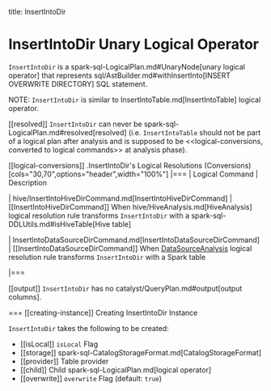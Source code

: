 title: InsertIntoDir

# InsertIntoDir Unary Logical Operator

`InsertIntoDir` is a spark-sql-LogicalPlan.md#UnaryNode[unary logical operator] that represents sql/AstBuilder.md#withInsertInto[INSERT OVERWRITE DIRECTORY] SQL statement.

NOTE: `InsertIntoDir` is similar to InsertIntoTable.md[InsertIntoTable] logical operator.

[[resolved]]
`InsertIntoDir` can never be spark-sql-LogicalPlan.md#resolved[resolved] (i.e. `InsertIntoTable` should not be part of a logical plan after analysis and is supposed to be <<logical-conversions, converted to logical commands>> at analysis phase).

[[logical-conversions]]
.InsertIntoDir's Logical Resolutions (Conversions)
[cols="30,70",options="header",width="100%"]
|===
| Logical Command
| Description

| hive/InsertIntoHiveDirCommand.md[InsertIntoHiveDirCommand]
| [[InsertIntoHiveDirCommand]] When hive/HiveAnalysis.md[HiveAnalysis] logical resolution rule transforms `InsertIntoDir` with a spark-sql-DDLUtils.md#isHiveTable[Hive table]

| InsertIntoDataSourceDirCommand.md[InsertIntoDataSourceDirCommand]
| [[InsertIntoDataSourceDirCommand]] When [DataSourceAnalysis](../logical-analysis-rules/DataSourceAnalysis.md) logical resolution rule transforms `InsertIntoDir` with a Spark table

|===

[[output]]
`InsertIntoDir` has no catalyst/QueryPlan.md#output[output columns].

=== [[creating-instance]] Creating InsertIntoDir Instance

`InsertIntoDir` takes the following to be created:

* [[isLocal]] `isLocal` Flag
* [[storage]] spark-sql-CatalogStorageFormat.md[CatalogStorageFormat]
* [[provider]] Table provider
* [[child]] Child spark-sql-LogicalPlan.md[logical operator]
* [[overwrite]] `overwrite` Flag (default: `true`)
